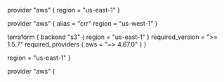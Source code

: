 provider "aws" {
  region = "us-east-1"
}

provider "aws" {
  alias  = "crr"
  region = "us-west-1"
}

terraform {
  backend "s3" {
    region = "us-east-1"
  }
  required_version = ">= 1.5.7"
  required_providers {
    aws = "~> 4.67.0"
  }
}



  region = "us-east-1"
}

provider "aws" {
